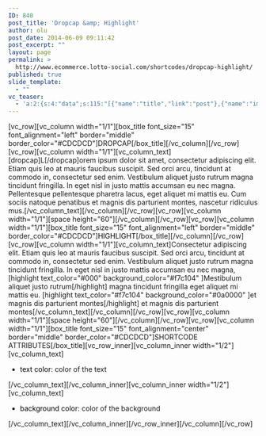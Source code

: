 ```yaml
---
ID: 840
post_title: 'Dropcap &amp; Highlight'
author: olu
post_date: 2014-06-09 09:11:42
post_excerpt: ""
layout: page
permalink: >
  http://www.ecommerce.lotto-social.com/shortcodes/dropcap-highlight/
published: true
slide_template:
  - ""
vc_teaser:
  - 'a:2:{s:4:"data";s:115:"[{"name":"title","link":"post"},{"name":"image","image":"featured","link":"none"},{"name":"text","mode":"excerpt"}]";s:7:"bgcolor";s:0:"";}'
---
```

[vc_row][vc_column width="1/1"][box_title font_size="15" font_alignment="left" border="middle" border_color="#CDCDCD"]DROPCAP[/box_title][/vc_column][/vc_row][vc_row][vc_column width="1/1"][vc_column_text][dropcap]L[/dropcap]orem ipsum dolor sit amet, consectetur adipiscing elit. Etiam quis leo at mauris faucibus suscipit. Sed orci arcu, tincidunt at commodo in, consectetur sed enim. Vestibulum aliquet justo rutrum magna tincidunt fringilla. In eget nisl in justo mattis accumsan eu nec magna. Pellentesque pellentesque pharetra lacus, eget aliquet mi mattis eu. Cum sociis natoque penatibus et magnis dis parturient montes, nascetur ridiculus mus.[/vc_column_text][/vc_column][/vc_row][vc_row][vc_column width="1/1"][space height="60"][/vc_column][/vc_row][vc_row][vc_column width="1/1"][box_title font_size="15" font_alignment="left" border="middle" border_color="#CDCDCD"]<span style="color: #000000">HIGHLIGHT</span>[/box_title][/vc_column][/vc_row][vc_row][vc_column width="1/1"][vc_column_text]Consectetur adipiscing elit. Etiam quis leo at mauris faucibus suscipit. Sed orci arcu, tincidunt at commodo in, consectetur sed enim. Vestibulum aliquet justo rutrum magna tincidunt fringilla. In eget nisl in justo mattis accumsan eu nec magna, [highlight text_color="#000" background_color="#f7c104" ]Mestibulum aliquet justo rutrum[/highlight] magna tincidunt fringilla eget aliquet mi mattis eu. [highlight text_color="#f7c104" background_color="#0a0000" ]et magnis dis parturient montes[/highlight] et magnis dis parturient montes[/vc_column_text][/vc_column][/vc_row][vc_row][vc_column width="1/1"][space height="60"][/vc_column][/vc_row][vc_row][vc_column width="1/1"][box_title font_size="15" font_alignment="center" border="middle" border_color="#CDCDCD"]SHORTCODE ATTRIBUTES[/box_title][vc_row_inner][vc_column_inner width="1/2"][vc_column_text]
<ul>
	<li><span style="color: #000000">text color</span>: color of the text</li>
</ul>
[/vc_column_text][/vc_column_inner][vc_column_inner width="1/2"][vc_column_text]
<ul>
	<li><span style="color: #000000">background color</span>: color of the background</li>
</ul>
[/vc_column_text][/vc_column_inner][/vc_row_inner][/vc_column][/vc_row]